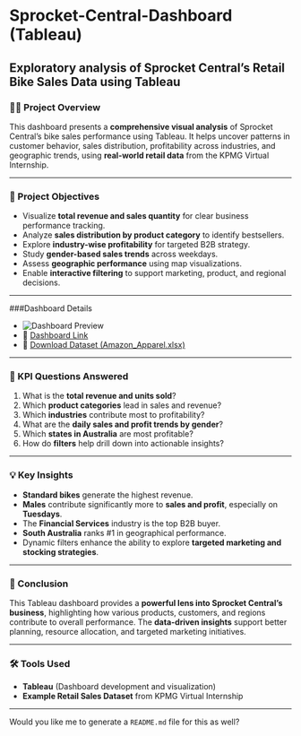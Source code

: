 # Sprocket-Central-Dashboard (Tableau)

## Exploratory analysis of Sprocket Central’s Retail Bike Sales Data using Tableau

### 🚴‍♂️ Project Overview

This dashboard presents a **comprehensive visual analysis** of Sprocket Central’s bike sales performance using Tableau. It helps uncover patterns in customer behavior, sales distribution, profitability across industries, and geographic trends, using **real-world retail data** from the KPMG Virtual Internship.

---

### 🎯 Project Objectives

* Visualize **total revenue and sales quantity** for clear business performance tracking.
* Analyze **sales distribution by product category** to identify bestsellers.
* Explore **industry-wise profitability** for targeted B2B strategy.
* Study **gender-based sales trends** across weekdays.
* Assess **geographic performance** using map visualizations.
* Enable **interactive filtering** to support marketing, product, and regional decisions.

---
###Dashboard Details

* ![Dashboard Preview](https://github.com/user-attachments/assets/e14bd11b-dc12-4d88-889c-f2d4cb851914)
* 🔗 [Dashboard Link](https://public.tableau.com/app/profile/s.r7802/viz/KPMG_Sprocket_Central_Sales_Dashboard/Dashboard1)
* 📂 [Download Dataset (Amazon_Apparel.xlsx)](https://github.com/Sandeep190720/KPMG-Virtual-Internship-Sprocket-Central-Dashboard-/blob/main/Sample%20-%20Superstore.xls)

---

### 📌 KPI Questions Answered

1. What is the **total revenue and units sold**?
2. Which **product categories** lead in sales and revenue?
3. Which **industries** contribute most to profitability?
4. What are the **daily sales and profit trends by gender**?
5. Which **states in Australia** are most profitable?
6. How do **filters** help drill down into actionable insights?

---

### 💡 Key Insights

* **Standard bikes** generate the highest revenue.
* **Males** contribute significantly more to **sales and profit**, especially on **Tuesdays**.
* The **Financial Services** industry is the top B2B buyer.
* **South Australia** ranks #1 in geographical performance.
* Dynamic filters enhance the ability to explore **targeted marketing and stocking strategies**.

---

### 🧾 Conclusion

This Tableau dashboard provides a **powerful lens into Sprocket Central’s business**, highlighting how various products, customers, and regions contribute to overall performance. The **data-driven insights** support better planning, resource allocation, and targeted marketing initiatives.

---

### 🛠 Tools Used

* **Tableau** (Dashboard development and visualization)
* **Example Retail Sales Dataset** from KPMG Virtual Internship

---

Would you like me to generate a `README.md` file for this as well?
